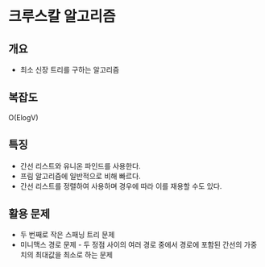 # 크루스칼 알고리즘

## 개요
* 최소 신장 트리를 구하는 알고리즘

## 복잡도
O(ElogV)

## 특징
* 간선 리스트와 유니온 파인드를 사용한다.
* 프림 알고리즘에 일반적으로 비해 빠르다.
* 간선 리스트를 정렬하여 사용하며 경우에 따라 이를 재용할 수도 있다.

## 활용 문제
* 두 번째로 작은 스패닝 트리 문제
* 미니맥스 경로 문제 - 두 정점 사이의 여러 경로 중에서 경로에 포함된 간선의 가중치의 최대값을 최소로 하는 문제
